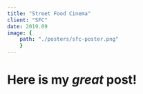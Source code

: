 ```yaml
---
title: "Street Food Cinema"
client: "SFC"
date: 2019.09
image: { 
	path: "./posters/sfc-poster.png" 
	}
---
```


# Here is my _great_ post!
